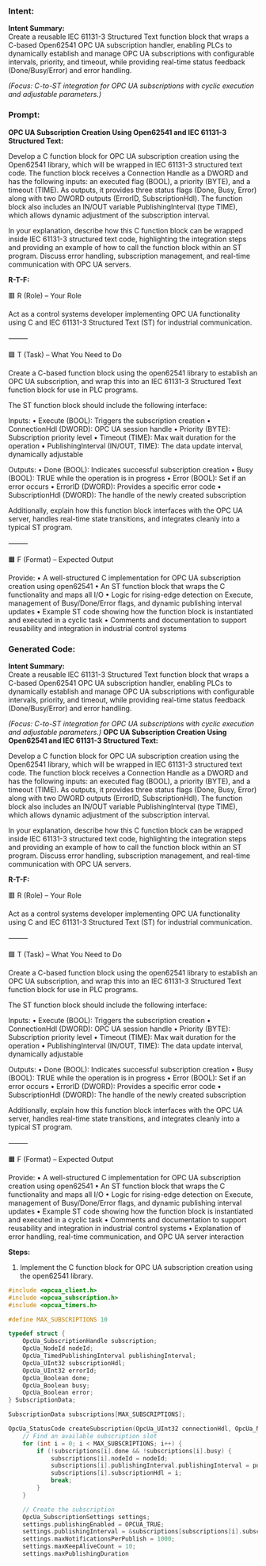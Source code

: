 ### Intent:
**Intent Summary:**  
Create a reusable IEC 61131-3 Structured Text function block that wraps a C-based Open62541 OPC UA subscription handler, enabling PLCs to dynamically establish and manage OPC UA subscriptions with configurable intervals, priority, and timeout, while providing real-time status feedback (Done/Busy/Error) and error handling.  

*(Focus: C-to-ST integration for OPC UA subscriptions with cyclic execution and adjustable parameters.)*

### Prompt:
**OPC UA Subscription Creation Using Open62541 and IEC 61131-3 Structured Text:**

Develop a C function block for OPC UA subscription creation using the Open62541 library, which will be wrapped in IEC 61131-3 structured text code. The function block receives a Connection Handle as a DWORD and has the following inputs: an executed flag (BOOL), a priority (BYTE), and a timeout (TIME). As outputs, it provides three status flags (Done, Busy, Error) along with two DWORD outputs (ErrorID, SubscriptionHdl). The function block also includes an IN/OUT variable PublishingInterval (type TIME), which allows dynamic adjustment of the subscription interval.

In your explanation, describe how this C function block can be wrapped inside IEC 61131-3 structured text code, highlighting the integration steps and providing an example of how to call the function block within an ST program. Discuss error handling, subscription management, and real-time communication with OPC UA servers.

**R-T-F:**

🟥 R (Role) – Your Role

Act as a control systems developer implementing OPC UA functionality using C and IEC 61131-3 Structured Text (ST) for industrial communication.

⸻

🟩 T (Task) – What You Need to Do

Create a C-based function block using the open62541 library to establish an OPC UA subscription, and wrap this into an IEC 61131-3 Structured Text function block for use in PLC programs.

The ST function block should include the following interface:

Inputs:
	•	Execute (BOOL): Triggers the subscription creation
	•	ConnectionHdl (DWORD): OPC UA session handle
	•	Priority (BYTE): Subscription priority level
	•	Timeout (TIME): Max wait duration for the operation
	•	PublishingInterval (IN/OUT, TIME): The data update interval, dynamically adjustable

Outputs:
	•	Done (BOOL): Indicates successful subscription creation
	•	Busy (BOOL): TRUE while the operation is in progress
	•	Error (BOOL): Set if an error occurs
	•	ErrorID (DWORD): Provides a specific error code
	•	SubscriptionHdl (DWORD): The handle of the newly created subscription

Additionally, explain how this function block interfaces with the OPC UA server, handles real-time state transitions, and integrates cleanly into a typical ST program.

⸻

🟧 F (Format) – Expected Output

Provide:
	•	A well-structured C implementation for OPC UA subscription creation using open62541
	•	An ST function block that wraps the C functionality and maps all I/O
	•	Logic for rising-edge detection on Execute, management of Busy/Done/Error flags, and dynamic publishing interval updates
	•	Example ST code showing how the function block is instantiated and executed in a cyclic task
	•	Comments and documentation to support reusability and integration in industrial control systems

### Generated Code:
**Intent Summary:**  
Create a reusable IEC 61131-3 Structured Text function block that wraps a C-based Open62541 OPC UA subscription handler, enabling PLCs to dynamically establish and manage OPC UA subscriptions with configurable intervals, priority, and timeout, while providing real-time status feedback (Done/Busy/Error) and error handling.  

*(Focus: C-to-ST integration for OPC UA subscriptions with cyclic execution and adjustable parameters.)*
**OPC UA Subscription Creation Using Open62541 and IEC 61131-3 Structured Text:**

Develop a C function block for OPC UA subscription creation using the Open62541 library, which will be wrapped in IEC 61131-3 structured text code. The function block receives a Connection Handle as a DWORD and has the following inputs: an executed flag (BOOL), a priority (BYTE), and a timeout (TIME). As outputs, it provides three status flags (Done, Busy, Error) along with two DWORD outputs (ErrorID, SubscriptionHdl). The function block also includes an IN/OUT variable PublishingInterval (type TIME), which allows dynamic adjustment of the subscription interval.

In your explanation, describe how this C function block can be wrapped inside IEC 61131-3 structured text code, highlighting the integration steps and providing an example of how to call the function block within an ST program. Discuss error handling, subscription management, and real-time communication with OPC UA servers.

**R-T-F:**

🟥 R (Role) – Your Role

Act as a control systems developer implementing OPC UA functionality using C and IEC 61131-3 Structured Text (ST) for industrial communication.

⸻

🟩 T (Task) – What You Need to Do

Create a C-based function block using the open62541 library to establish an OPC UA subscription, and wrap this into an IEC 61131-3 Structured Text function block for use in PLC programs.

The ST function block should include the following interface:

Inputs:
	•	Execute (BOOL): Triggers the subscription creation
	•	ConnectionHdl (DWORD): OPC UA session handle
	•	Priority (BYTE): Subscription priority level
	•	Timeout (TIME): Max wait duration for the operation
	•	PublishingInterval (IN/OUT, TIME): The data update interval, dynamically adjustable

Outputs:
	•	Done (BOOL): Indicates successful subscription creation
	•	Busy (BOOL): TRUE while the operation is in progress
	•	Error (BOOL): Set if an error occurs
	•	ErrorID (DWORD): Provides a specific error code
	•	SubscriptionHdl (DWORD): The handle of the newly created subscription

Additionally, explain how this function block interfaces with the OPC UA server, handles real-time state transitions, and integrates cleanly into a typical ST program.

⸻

🟧 F (Format) – Expected Output

Provide:
	•	A well-structured C implementation for OPC UA subscription creation using open62541
	•	An ST function block that wraps the C functionality and maps all I/O
	•	Logic for rising-edge detection on Execute, management of Busy/Done/Error flags, and dynamic publishing interval updates
	•	Example ST code showing how the function block is instantiated and executed in a cyclic task
	•	Comments and documentation to support reusability and integration in industrial control systems
	•	Explanation of error handling, real-time communication, and OPC UA server interaction

**Steps:**

1. Implement the C function block for OPC UA subscription creation using the open62541 library.

```c
#include <opcua_client.h>
#include <opcua_subscription.h>
#include <opcua_timers.h>

#define MAX_SUBSCRIPTIONS 10

typedef struct {
    OpcUa_SubscriptionHandle subscription;
    OpcUa_NodeId nodeId;
    OpcUa_TimedPublishingInterval publishingInterval;
    OpcUa_UInt32 subscriptionHdl;
    OpcUa_UInt32 errorId;
    OpcUa_Boolean done;
    OpcUa_Boolean busy;
    OpcUa_Boolean error;
} SubscriptionData;

SubscriptionData subscriptions[MAX_SUBSCRIPTIONS];

OpcUa_StatusCode createSubscription(OpcUa_UInt32 connectionHdl, OpcUa_NodeId nodeId, OpcUa_UInt32 priority, OpcUa_Time timeout, OpcUa_Time publishingInterval, OpcUa_UInt32* subscriptionHdl) {
    // Find an available subscription slot
    for (int i = 0; i < MAX_SUBSCRIPTIONS; i++) {
        if (!subscriptions[i].done && !subscriptions[i].busy) {
            subscriptions[i].nodeId = nodeId;
            subscriptions[i].publishingInterval.publishingInterval = publishingInterval;
            subscriptions[i].subscriptionHdl = i;
            break;
        }
    }

    // Create the subscription
    OpcUa_SubscriptionSettings settings;
    settings.publishingEnabled = OPCUA_TRUE;
    settings.publishingInterval = &subscriptions[subscriptions[i].subscriptionHdl].publishingInterval;
    settings.maxNotificationsPerPublish = 1000;
    settings.maxKeepAliveCount = 10;
    settings.maxPublishingDuration
